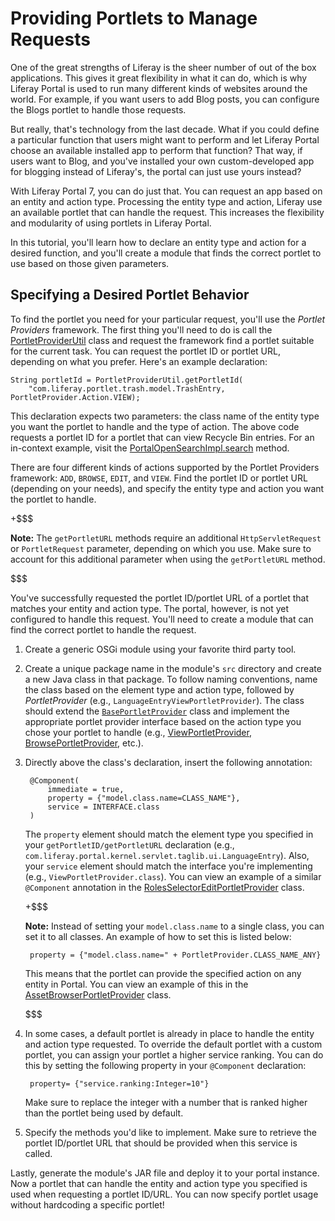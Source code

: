 # Providing Portlets to Manage Requests

One of the great strengths of Liferay is the sheer number of out of the box
applications. This gives it great flexibility in what it can do, which is why
Liferay Portal is used to run many different kinds of websites around the world.
For example, if you want users to add Blog posts, you can configure the Blogs
portlet to handle those requests. 

But really, that's technology from the last decade. What if you could define a
particular function that users might want to perform and let Liferay Portal
choose an available installed app to perform that function? That way, if users
want to Blog, and you've installed your own custom-developed app for blogging
instead of Liferay's, the portal can just use yours instead? 

With Liferay Portal 7, you can do just that. You can request an app based on an
entity and action type.  Processing the entity type and action, Liferay use an
available portlet that can handle the request. This increases the flexibility
and modularity of using portlets in Liferay Portal.

In this tutorial, you'll learn how to declare an entity type and action for a
desired function, and you'll create a module that finds the correct portlet to
use based on those given parameters.

## Specifying a Desired Portlet Behavior

To find the portlet you need for your particular request, you'll use the
*Portlet Providers* framework. The first thing you'll need to do is call the
[PortletProviderUtil](https://github.com/liferay/liferay-portal/blob/master/portal-service/src/com/liferay/portal/kernel/portlet/PortletProviderUtil.java)
class and request the framework find a portlet suitable for the current task.
You can request the portlet ID or portlet URL, depending on what you prefer.
Here's an example declaration:

    String portletId = PortletProviderUtil.getPortletId(
        "com.liferay.portlet.trash.model.TrashEntry, PortletProvider.Action.VIEW);

This declaration expects two parameters: the class name of the entity type you
want the portlet to handle and the type of action. The above code requests a
portlet ID for a portlet that can view Recycle Bin entries. For an in-context
example, visit the
[PortalOpenSearchImpl.search](https://github.com/liferay/liferay-portal/blob/master/portal-impl/src/com/liferay/portal/search/PortalOpenSearchImpl.java)
method.

There are four different kinds of actions supported by the Portlet Providers
framework: `ADD`, `BROWSE`, `EDIT`, and `VIEW`. Find the portlet ID or portlet
URL (depending on your needs), and specify the entity type and action you want
the portlet to handle.

+$$$

**Note:** The `getPortletURL` methods require an additional `HttpServletRequest`
or `PortletRequest` parameter, depending on which you use. Make sure to account
for this additional parameter when using the `getPortletURL` method.

$$$

You've successfully requested the portlet ID/portlet URL of a portlet that
matches your entity and action type. The portal, however, is not yet configured
to handle this request. You'll need to create a module that can find the correct
portlet to handle the request.

1. Create a generic OSGi module using your favorite third party tool.

    <!-- If we decide to document how to create an OSGi module from scratch, we
    should point to that documentation here. At the current time, there is no
    Liferay "recommended" way of doing this. Therefore, I'm assuming that the
    reader has experience with OSGi development. Pointing to introductory OSGi
    tutorials (once available) would be very helpful here. -Cody -->

2. Create a unique package name in the module's `src` directory and create a
   new Java class in that package. To follow naming conventions, name the class
   based on the element type and action type, followed by *PortletProvider*
   (e.g., `LanguageEntryViewPortletProvider`). The class should extend the
   [`BasePortletProvider`](https://github.com/liferay/liferay-portal/blob/master/portal-service/src/com/liferay/portal/kernel/portlet/BasePortletProvider.java)
   class and implement the appropriate portlet provider interface based on the
   action type you chose your portlet to handle (e.g.,
   [ViewPortletProvider](https://github.com/liferay/liferay-portal/blob/master/portal-service/src/com/liferay/portal/kernel/portlet/ViewPortletProvider.java),
   [BrowsePortletProvider](https://github.com/liferay/liferay-portal/blob/master/portal-service/src/com/liferay/portal/kernel/portlet/BrowsePortletProvider.java),
   etc.).

3. Directly above the class's declaration, insert the following annotation:

        @Component(
            immediate = true,
            property = {"model.class.name=CLASS_NAME"},
            service = INTERFACE.class
        )

    The `property` element should match the element type you specified in your
    `getPortletID/getPortletURL` declaration (e.g.,
    `com.liferay.portal.kernel.servlet.taglib.ui.LanguageEntry`). Also, your
    `service` element should match the interface you're implementing (e.g.,
    `ViewPortletProvider.class`). You can view an example of a similar
    `@Component` annotation in the
    [RolesSelectorEditPortletProvider](https://github.com/liferay/liferay-portal/blob/master/modules/apps/roles/roles-selector-web/src/com/liferay/roles/selector/web/portlet/RolesSelectorEditPortletProvider.java)
    class.

    +$$$

    **Note:** Instead of setting your `model.class.name` to a single class, you
    can set it to all classes. An example of how to set this is listed below:

        property = {"model.class.name=" + PortletProvider.CLASS_NAME_ANY}

    This means that the portlet can provide the specified action on any entity
    in Portal. You can view an example of this in the
    [AssetBrowserPortletProvider](https://github.com/liferay/liferay-portal/blob/master/modules/apps/asset/asset-browser-web/src/com/liferay/asset/browser/web/portlet/AssetBrowserPortletProvider.java)
    class.

    $$$

4. In some cases, a default portlet is already in place to handle the entity
   and action type requested. To override the default portlet with a custom
   portlet, you can assign your portlet a higher service ranking. You can do
   this by setting the following property in your `@Component` declaration:

        property= {"service.ranking:Integer=10"}

    Make sure to replace the integer with a number that is ranked higher than
    the portlet being used by default. 

5. Specify the methods you'd like to implement. Make sure to retrieve the
   portlet ID/portlet URL that should be provided when this service is called.

Lastly, generate the module's JAR file and deploy it to your portal instance.
Now a portlet that can handle the entity and action type you specified is used
when requesting a portlet ID/URL. You can now specify portlet usage without
hardcoding a specific portlet!
